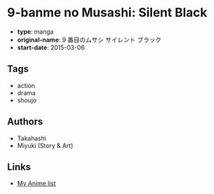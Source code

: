 # 9-banme no Musashi: Silent Black

-   **type**: manga
-   **original-name**: 9 番目のムサシ サイレント ブラック
-   **start-date**: 2015-03-06

## Tags

-   action
-   drama
-   shoujo

## Authors

-   Takahashi
-   Miyuki (Story & Art)

## Links

-   [My Anime list](https://myanimelist.net/manga/103873/9-banme_no_Musashi__Silent_Black)
